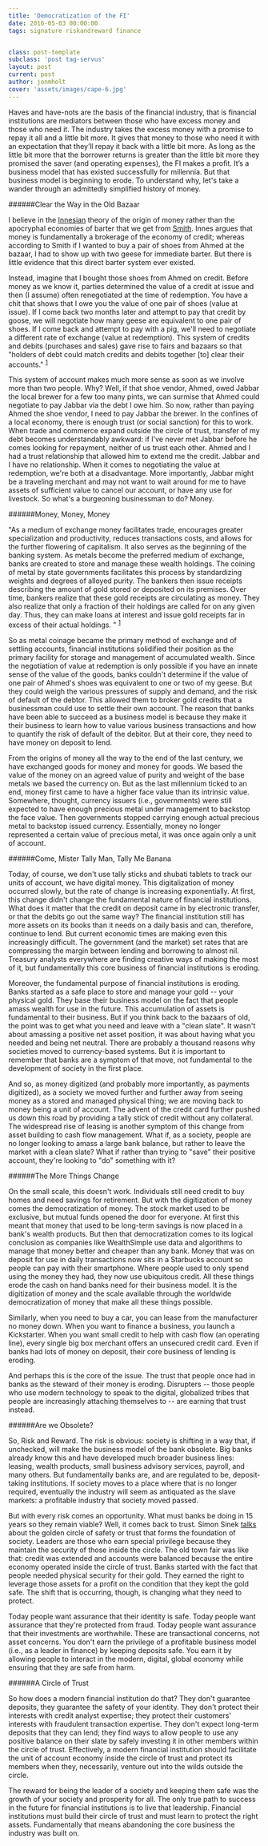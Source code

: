 ```yaml
---
title: 'Democratization of the FI'
date: 2016-05-03 00:00:00 
tags: signature riskandreward finance


class: post-template
subclass: 'post tag-servus'
layout: post
current: post
author: jonmholt
cover: 'assets/images/cape-6.jpg'
---
```

Haves and have-nots are the basis of the financial industry, that is financial institutions are mediators between those who have excess money and those who need it.  The industry takes the excess money with a promise to repay it all and a little bit more. It gives that money to those who need it with an expectation that they’ll repay it back with a little bit more.  As long as the little bit more that the borrower returns is greater  than the little bit more they promised the saver (and operating expenses), the FI makes a profit.  It’s a business model that has existed successfully for millennia.  But that business model is beginning to erode. To understand why, let's take a wander through an admittedly simplified history of money.

######Clear the Way in the Old Bazaar

I believe in the [Innesian](https://en.wikipedia.org/wiki/Alfred_Mitchell-Innes) theory of the origin of money rather than the apocryphal economies of barter that we get from [Smith](https://en.wikipedia.org/wiki/Adam_Smith). Innes argues that  money is fundamentally a brokerage of the economy of credit; whereas according to Smith if I wanted to buy a pair of shoes from Ahmed at the bazaar, I had to show up with two geese for immediate barter.  But there is little evidence that this direct barter system ever existed.  

Instead, imagine that I bought those shoes from Ahmed on credit. Before money as we know it, parties determined the value of a credit at issue and then (I assume) often renegotiated at the time of redemption.   You have a chit that shows that I owe you the value of one pair of shoes (value at issue).  If I come back two months later and attempt to pay that credit by goose, we will negotiate how many geese are equivalent to one pair of shoes.  If I come back and attempt to pay with a pig, we'll need to negotiate a different rate of exchange (value at redemption).   This system of credits and debits (purchases and sales) gave rise to fairs and bazaars so that "holders of debt could match credits and debits together [to] clear their accounts." <sup><a href="http://neweconomicperspectives.org/2013/09/money-created-overcome-barter.html">1</a></sup> 

This system of account makes much more sense as soon as we involve more than two people.  Why? Well, if that shoe vendor, Ahmed, owed Jabbar the local brewer for a few too many pints, we can surmise that Ahmed could negotiate to pay Jabbar  via the debt I owe him.  So now, rather than paying Ahmed the shoe vendor, I need to pay Jabbar the brewer.  In the confines of a local economy, there is enough trust (or social sanction) for this to work.  When trade and commerce expand outside the circle of trust, transfer of my debt becomes understandably awkward: if I’ve never met Jabbar before he comes looking for repayment, neither of us trust each other.  Ahmed and I had a trust relationship that allowed him to extend me the credit.  Jabbar and I have no relationship. When it comes to negotiating the value at redemption, we're both at a disadvantage.  More importantly, Jabbar might be a traveling merchant and may not want to wait around for me to have assets of sufficient value to cancel our account, or have any use for livestock. So what's a burgeoning businessman to do? Money.

######Money, Money, Money

"As a medium of exchange money facilitates trade, encourages greater specialization and productivity, reduces transactions costs, and allows for the further flowering of capitalism.  It also serves as the beginning of the banking system.  As metals become the preferred medium of exchange, banks are created to store and manage these wealth holdings.  The coining of metal by state governments facilitates this process by standardizing weights and degrees of alloyed purity.  The bankers then issue receipts describing the amount of gold stored or deposited on its premises.  Over time, bankers realize that these gold receipts are circulating as money.  They also realize that only a fraction of their holdings are called for on any given day.  Thus, they can make loans at interest and issue gold receipts far in excess of their actual holdings. " <sup><a href="http://neweconomicperspectives.org/2013/09/money-created-overcome-barter.html">1</a></sup> 

So as metal coinage became the primary method of exchange and of settling accounts, financial institutions solidified their position as the primary facility for storage and management of accumulated wealth.  Since the negotiation of value at redemption is only possible if you have an innate sense of the value of the goods, banks couldn't determine if the value of one pair of Ahmed's shoes was equivalent to one or two of my geese.  But they could weigh the various pressures of supply and demand, and the risk of default of the debtor.  This allowed them to broker gold credits that a businessman could use to settle their own account.  The reason that banks have been able to succeed as a business model is because they make it their business to learn how to value various business transactions and how to quantify the risk of default of the debitor. 
But at their core, they need to have money on deposit to lend.

From the origins of money all the way to the end of the last century, we have exchanged goods for money and money for goods.  We based the value of the money on an agreed value of purity and weight of the base metals we based the currency on.  But as the last millennium ticked to an end, money first came to have a higher face value than its intrinsic value. Somewhere, thought, currency issuers (i.e., governments) were still expected to have enough precious metal under management to backstop the face value.  Then governments stopped carrying enough actual precious metal to backstop issued currency.  Essentially, money no longer represented a certain value of precious metal, it was once again only a unit of account.  

######Come, Mister Tally Man, Tally Me Banana

Today, of course, we don't use tally sticks and shubati tablets to track our units of account, we have digital money.  This digitalization of money occurred slowly, but the rate of change is increasing exponentially.  At first, this change didn't change the fundamental nature of financial institutions.  What does it matter that the credit on deposit came in by electronic transfer, or that the debits go out the same way?  The financial institution still has more assets on its books than it needs on a daily basis and can, therefore, continue to lend.  But current economic times are making even this increasingly difficult. The government (and the market) set rates that are compressing the margin between lending and borrowing to almost nil.  Treasury analysts everywhere are finding creative ways of making the most of it, but fundamentally this core business of financial institutions is eroding.

Moreover, the fundamental purpose of financial institutions is eroding.  Banks started as a safe place to store and manage your gold --  your physical gold.  They base their business model on the fact that people amass wealth for use in the future.  This accumulation of assets is fundamental to their business.  But if you think back to the bazaars of old, the point was to get what you need and leave with a "clean slate".  It wasn't about amassing a positive net asset position, it was about having what you needed and being net neutral. There are probably a thousand reasons why societies moved to currency-based systems. But it is important to remember that banks are a symptom of that move, not fundamental to the development of society in the first place.

And so, as money digitized (and probably more importantly, as payments digitized), as a society we moved further and further away from seeing money as a stored and managed physical thing; we are moving back to money being a unit of account.  The advent of the credit card further pushed us down this road by providing a tally stick of credit without any collateral. The widespread rise of leasing is another symptom of this change from asset building to cash flow management.  What if, as a society, people are no longer looking to amass a large bank balance, but rather to leave the market with a clean slate?  What if rather than trying to "save" their positive account, they're looking to "do" something with it?

######The More Things Change

On the small scale, this doesn't work. Individuals still need credit to buy homes and need savings for retirement. But with the digitization of money comes the democratization of money. The stock market used to be exclusive, but mutual funds opened the door for everyone. At first this meant that money that used to be long-term savings is now placed in a bank's wealth products. But then that democratization comes to its logical conclusion as companies like WealthSimple use data and algorithms to manage that money better and cheaper than any bank. Money that was on deposit for use in daily transactions now sits in a Starbucks account so people can pay with their smartphone.  Where people used to only spend using the money they had, they now use ubiquitous credit. All these things erode the cash on hand banks need for their business model. It is the digitization of money and the scale available through the worldwide democratization of money that make all these things possible.  

Similarly, when you need to buy a car, you can lease from the manufacturer no money down.  When you want to finance a business, you launch a Kickstarter. When you want small credit to help with cash flow (an operating line), every single big box merchant offers an unsecured credit card.  Even if banks had lots of money on deposit, their core business of lending is eroding.  
 
And perhaps this is the core of the issue. The trust that people once had in banks as the steward of their money is eroding. Disrupters -- those people who use modern technology to speak to the digital, globalized tribes that people are increasingly attaching themselves to -- are earning that trust instead.

######Are we Obsolete?

So, Risk and Reward.  The risk is obvious: society is shifting in a way that, if unchecked, will make the business model of the bank obsolete. Big banks already know this and have developed much broader business lines: leasing, wealth products, small business advisory services, payroll, and many others.  But fundamentally banks are, and are regulated to be, deposit-taking institutions.  If society moves to a place where that is no longer required, eventually the industry will seem as antiquated as the slave markets: a profitable industry that society moved passed.

But with every risk comes an opportunity.  What must banks be doing in 15 years so they remain viable?  Well, it comes back to trust.  Simon Sinek [talks](https://www.ted.com/talks/simon_sinek_why_good_leaders_make_you_feel_safe) about the golden circle of safety or trust that forms the foundation of society. Leaders are those who earn special privilege because they maintain the security of those inside the circle. The old town fair was like that: credit was extended and accounts were balanced because the entire economy operated inside the circle of trust.  Banks started with the fact that people needed physical security for their gold.  They earned the right to leverage those assets for a profit on the condition that they kept the gold safe. The shift that is occurring, though, is changing what they need to protect.

Today people want assurance that their identity is safe.  Today people want assurance that they're protected from fraud.  Today people want assurance that their investments are worthwhile.  These are transactional concerns, not asset concerns.  You don't earn the privilege of a profitable business model (i.e., as a leader in finance) by keeping deposits safe. You earn it by allowing people to interact in the modern, digital, global economy while ensuring that they are safe from harm.

######A Circle of Trust

So how does a modern financial institution do that?  They don't guarantee deposits, they guarantee the safety of your identity.  They don't protect their interests with credit analyst expertise; they protect their customers' interests with fraudulent transaction expertise.  They don't expect long-term deposits that they can lend; they find ways to allow people to use any positive balance on their slate by safely investing it in other members within the circle of trust. Effectively, a modern financial institution should facilitate the unit of account economy inside the circle of trust and protect its members when they, necessarily, venture out into the wilds outside the circle.

The reward for being the leader of a society and keeping them safe was the growth of your society and prosperity for all.  The only true path to success in the future for financial institutions is to live that leadership. Financial institutions must build their circle of trust and must learn to protect the right assets. Fundamentally that means abandoning the core business the industry was built on.
